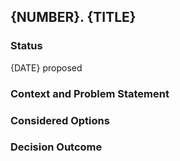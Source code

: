 ## {NUMBER}. {TITLE}

### Status

{DATE} proposed

### Context and Problem Statement

### Considered Options

### Decision Outcome
